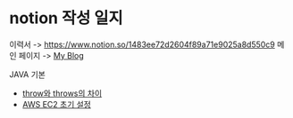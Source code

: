 # notion 작성 일지
이력서 -> https://www.notion.so/1483ee72d2604f89a71e9025a8d550c9
메인 페이지 -> [My Blog](https://www.notion.so/356318d6d2254dcabce0f6fe7b027ff9?v=06559c90437d46acaf5a69460d24e43d)

JAVA 기본
* [throw와 throws의 차이](https://www.notion.so/Java-throw-throws-280885b6f8f7418db0384d4debbb6eab)
* [AWS EC2 초기 설정](https://www.notion.so/AWS-EC2-613b1d6478914216b2f9dd4fed0dbb6a)
